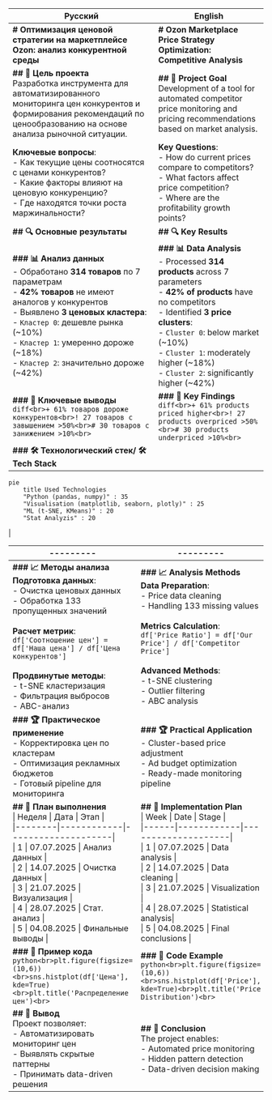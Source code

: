 | Русский | English |
|---------|---------|
| **# Оптимизация ценовой стратегии на маркетплейсе Ozon: анализ конкурентной среды** | **# Ozon Marketplace Price Strategy Optimization: Competitive Analysis** |
| **## 📌 Цель проекта**<br>Разработка инструмента для автоматизированного мониторинга цен конкурентов и формирования рекомендаций по ценообразованию на основе анализа рыночной ситуации. | **## 📌 Project Goal**<br>Development of a tool for automated competitor price monitoring and pricing recommendations based on market analysis. |
| **Ключевые вопросы**:<br>- Как текущие цены соотносятся с ценами конкурентов?<br>- Какие факторы влияют на ценовую конкуренцию?<br>- Где находятся точки роста маржинальности? | **Key Questions**:<br>- How do current prices compare to competitors?<br>- What factors affect price competition?<br>- Where are the profitability growth points? |
| **## 🔍 Основные результаты** | **## 🔍 Key Results** |
| **### 📊 Анализ данных**<br>- Обработано **314 товаров** по 7 параметрам<br>- **42% товаров** не имеют аналогов у конкурентов<br>- Выявлено **3 ценовых кластера**:<br>  - `Кластер 0`: дешевле рынка (~10%)<br>  - `Кластер 1`: умеренно дороже (~18%)<br>  - `Кластер 2`: значительно дороже (~42%) | **### 📊 Data Analysis**<br>- Processed **314 products** across 7 parameters<br>- **42% of products** have no competitors<br>- Identified **3 price clusters**:<br>  - `Cluster 0`: below market (~10%)<br>  - `Cluster 1`: moderately higher (~18%)<br>  - `Cluster 2`: significantly higher (~42%) |
| **### 🎯 Ключевые выводы**<br>```diff<br>+ 61% товаров дороже конкурентов<br>! 27 товаров с завышением >50%<br># 30 товаров с занижением >10%<br>``` | **### 🎯 Key Findings**<br>```diff<br>+ 61% products priced higher<br>! 27 products overpriced >50%<br># 30 products underpriced >10%<br>``` |
| **### 🛠 Технологический стек/ 🛠 Tech Stack**

```mermaid
pie
    title Used Technologies
    "Python (pandas, numpy)" : 35
    "Visualisation (matplotlib, seaborn, plotly)" : 25
    "ML (t-SNE, KMeans)" : 20
    "Stat Analyzis" : 20
```
|

|---------|---------|
|---------|---------|
| **### 📈 Методы анализа**<br>**Подготовка данных**:<br>- Очистка ценовых данных<br>- Обработка 133 пропущенных значений<br><br>**Расчет метрик**:<br>`df['Соотношение цен'] = df['Наша цена'] / df['Цена конкурентов']`<br><br>**Продвинутые методы**:<br>- t-SNE кластеризация<br>- Фильтрация выбросов<br>- ABC-анализ | **### 📈 Analysis Methods**<br>**Data Preparation**:<br>- Price data cleaning<br>- Handling 133 missing values<br><br>**Metrics Calculation**:<br>`df['Price Ratio'] = df['Our Price'] / df['Competitor Price']`<br><br>**Advanced Methods**:<br>- t-SNE clustering<br>- Outlier filtering<br>- ABC analysis |
| **### 🏆 Практическое применение**<br>- Корректировка цен по кластерам<br>- Оптимизация рекламных бюджетов<br>- Готовый pipeline для мониторинга | **### 🏆 Practical Application**<br>- Cluster-based price adjustment<br>- Ad budget optimization<br>- Ready-made monitoring pipeline |
| **## 📅 План выполнения**<br>\| Неделя \| Дата       \| Этап               \|<br>\|--------\|------------\|--------------------\|<br>\| 1      \| 07.07.2025 \| Анализ данных      \|<br>\| 2      \| 14.07.2025 \| Очистка данных     \|<br>\| 3      \| 21.07.2025 \| Визуализация       \|<br>\| 4      \| 28.07.2025 \| Стат. анализ       \|<br>\| 5      \| 04.08.2025 \| Финальные выводы   \| | **## 📅 Implementation Plan**<br>\| Week \| Date       \| Stage              \|<br>\|------\|------------\|--------------------\|<br>\| 1    \| 07.07.2025 \| Data analysis      \|<br>\| 2    \| 14.07.2025 \| Data cleaning      \|<br>\| 3    \| 21.07.2025 \| Visualization      \|<br>\| 4    \| 28.07.2025 \| Statistical analysis\|<br>\| 5    \| 04.08.2025 \| Final conclusions  \| |
| **### 🚀 Пример кода**<br>```python<br>plt.figure(figsize=(10,6))<br>sns.histplot(df['Цена'], kde=True)<br>plt.title('Распределение цен')<br>``` | **### 🚀 Code Example**<br>```python<br>plt.figure(figsize=(10,6))<br>sns.histplot(df['Price'], kde=True)<br>plt.title('Price Distribution')<br>``` |
| **## 📌 Вывод**<br>Проект позволяет:<br>- Автоматизировать мониторинг цен<br>- Выявлять скрытые паттерны<br>- Принимать data-driven решения | **## 📌 Conclusion**<br>The project enables:<br>- Automated price monitoring<br>- Hidden pattern detection<br>- Data-driven decision making |

